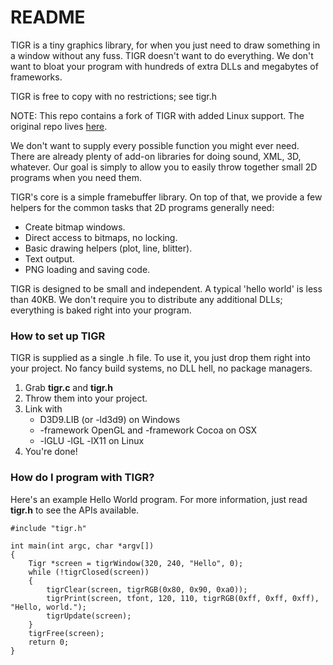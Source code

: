 # README

TIGR is a tiny graphics library, for when you just need to draw something in a window without any fuss. TIGR doesn't want to do everything. We don't want to bloat your program with hundreds of extra DLLs and megabytes of frameworks.

TIGR is free to copy with no restrictions; see tigr.h

NOTE: This repo contains a fork of TIGR with added Linux support. The original repo lives [here](https://bitbucket.org/rmitton/tigr/overview).

We don't want to supply every possible function you might ever need. There are already plenty of add-on libraries
for doing sound, XML, 3D, whatever. Our goal is simply to allow you to easily throw together small 2D programs when you need them.

TIGR's core is a simple framebuffer library. On top of that, we provide a few helpers for the common tasks that 2D programs generally need:

 - Create bitmap windows.
 - Direct access to bitmaps, no locking.
 - Basic drawing helpers (plot, line, blitter).
 - Text output.
 - PNG loading and saving code.

TIGR is designed to be small and independent. A typical 'hello world' is less than 40KB. We don't require you to distribute any additional DLLs; everything is baked right into your program.

### How to set up TIGR ###

TIGR is supplied as a single .h file.
To use it, you just drop them right into your project. No fancy build systems, no DLL hell, no package managers.

1. Grab  **tigr.c** and **tigr.h**
2. Throw them into your project.
3. Link with
    - D3D9.LIB (or -ld3d9) on Windows
    - -framework OpenGL and -framework Cocoa on OSX
    - -lGLU -lGL -lX11 on Linux
4. You're done!

### How do I program with TIGR? ###

Here's an example Hello World program. For more information, just read **tigr.h** to see the APIs available.

```
#include "tigr.h"

int main(int argc, char *argv[])
{
    Tigr *screen = tigrWindow(320, 240, "Hello", 0);
    while (!tigrClosed(screen))
    {
        tigrClear(screen, tigrRGB(0x80, 0x90, 0xa0));
        tigrPrint(screen, tfont, 120, 110, tigrRGB(0xff, 0xff, 0xff), "Hello, world.");
        tigrUpdate(screen);
    }
    tigrFree(screen);
    return 0;
}
```
